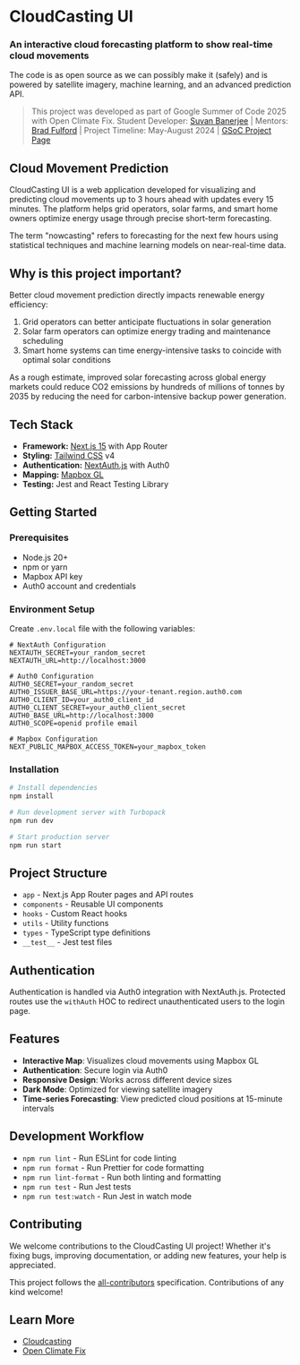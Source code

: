 # CloudCasting UI

### An interactive cloud forecasting platform to show real-time cloud movements

The code is as open source as we can possibly make it (safely) and is powered by satellite imagery, machine learning, and an advanced prediction API.

> This project was developed as part of Google Summer of Code 2025 with Open Climate Fix. Student Developer: [Suvan Banerjee](https://github.com/suvanbanerjee) | Mentors: [Brad Fulford](https://github.com/braddf) | Project Timeline: May-August 2024 | [GSoC Project Page](https://summerofcode.withgoogle.com/programs/2025/projects/GXFLZMmW)

## Cloud Movement Prediction

CloudCasting UI is a web application developed for visualizing and predicting cloud movements up to 3 hours ahead with updates every 15 minutes. The platform helps grid operators, solar farms, and smart home owners optimize energy usage through precise short-term forecasting.

The term "nowcasting" refers to forecasting for the next few hours using statistical techniques and machine learning models on near-real-time data.

## Why is this project important?

Better cloud movement prediction directly impacts renewable energy efficiency:

1. Grid operators can better anticipate fluctuations in solar generation
2. Solar farm operators can optimize energy trading and maintenance scheduling
3. Smart home systems can time energy-intensive tasks to coincide with optimal solar conditions

As a rough estimate, improved solar forecasting across global energy markets could reduce CO2 emissions by hundreds of millions of tonnes by 2035 by reducing the need for carbon-intensive backup power generation.

## Tech Stack

- **Framework:** [Next.js 15](https://nextjs.org/) with App Router
- **Styling:** [Tailwind CSS](https://tailwindcss.com/) v4
- **Authentication:** [NextAuth.js](https://next-auth.js.org/) with Auth0
- **Mapping:** [Mapbox GL](https://docs.mapbox.com/mapbox-gl-js/)
- **Testing:** Jest and React Testing Library

## Getting Started

### Prerequisites

- Node.js 20+
- npm or yarn
- Mapbox API key
- Auth0 account and credentials

### Environment Setup

Create `.env.local` file with the following variables:

```
# NextAuth Configuration
NEXTAUTH_SECRET=your_random_secret
NEXTAUTH_URL=http://localhost:3000

# Auth0 Configuration
AUTH0_SECRET=your_random_secret
AUTH0_ISSUER_BASE_URL=https://your-tenant.region.auth0.com
AUTH0_CLIENT_ID=your_auth0_client_id
AUTH0_CLIENT_SECRET=your_auth0_client_secret
AUTH0_BASE_URL=http://localhost:3000
AUTH0_SCOPE=openid profile email

# Mapbox Configuration
NEXT_PUBLIC_MAPBOX_ACCESS_TOKEN=your_mapbox_token
```

### Installation

```bash
# Install dependencies
npm install

# Run development server with Turbopack
npm run dev

# Start production server
npm run start
```

## Project Structure

- `app` - Next.js App Router pages and API routes
- `components` - Reusable UI components
- `hooks` - Custom React hooks
- `utils` - Utility functions
- `types` - TypeScript type definitions
- `__test__` - Jest test files

## Authentication

Authentication is handled via Auth0 integration with NextAuth.js. Protected routes use the `withAuth` HOC to redirect unauthenticated users to the login page.

## Features

- **Interactive Map**: Visualizes cloud movements using Mapbox GL
- **Authentication**: Secure login via Auth0
- **Responsive Design**: Works across different device sizes
- **Dark Mode**: Optimized for viewing satellite imagery
- **Time-series Forecasting**: View predicted cloud positions at 15-minute intervals

## Development Workflow

- `npm run lint` - Run ESLint for code linting
- `npm run format` - Run Prettier for code formatting
- `npm run lint-format` - Run both linting and formatting
- `npm run test` - Run Jest tests
- `npm run test:watch` - Run Jest in watch mode

## Contributing

We welcome contributions to the CloudCasting UI project! Whether it's fixing bugs, improving documentation, or adding new features, your help is appreciated.

This project follows the [all-contributors](https://github.com/all-contributors/all-contributors) specification. Contributions of any kind welcome!

## Learn More

- [Cloudcasting](https://www.openclimatefix.org/work/cloudcasting)
- [Open Climate Fix](https://openclimatefix.org/)
